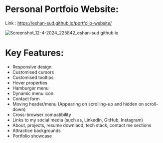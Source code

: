 # Personal Portfoio Website:

Link : <a href="https://eshan-sud.github.io/portfolio-website/" target="_blank"> https://eshan-sud.github.io/portfolio-website/ </a>

![Screenshot_12-4-2024_225842_eshan-sud github io](https://github.com/eshan-sud/portfolio-website/assets/113531303/b184de4a-c4cc-4127-b234-e3fdad908565)

# Key Features:
- Responsive design
- Customised cursors
- Customised tooltips
- Hover properties
- Hamburger menu
- Dynamic menu icon
- Contact form
- Moving header/menu (Appearing on scrolling-up and hidden on scroll-down)
- Cross-browser compatibility
- Links to my social media (such as, LinkedIn, GitHub, Instagram)
- About, projects, resume downlaod, tech stack, contact me sections
- Attractice backgrounds
- Portfolio showcase

